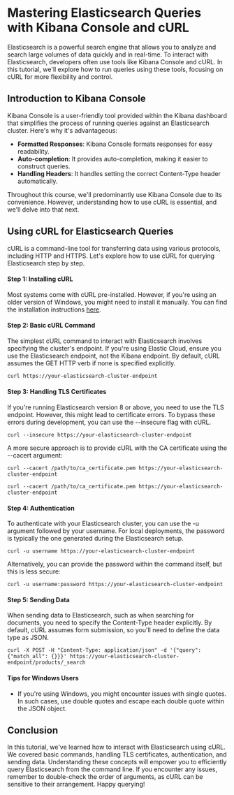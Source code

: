 # Mastering Elasticsearch Queries with Kibana Console and cURL

Elasticsearch is a powerful search engine that allows you to analyze and search large volumes of data quickly and in real-time. To interact with Elasticsearch, developers often use tools like Kibana Console and cURL. In this tutorial, we'll explore how to run queries using these tools, focusing on cURL for more flexibility and control.

## Introduction to Kibana Console

Kibana Console is a user-friendly tool provided within the Kibana dashboard that simplifies the process of running queries against an Elasticsearch cluster. Here's why it's advantageous:

- **Formatted Responses**: Kibana Console formats responses for easy readability.
- **Auto-completion**: It provides auto-completion, making it easier to construct queries.
- **Handling Headers**: It handles setting the correct Content-Type header automatically.

Throughout this course, we'll predominantly use Kibana Console due to its convenience. However, understanding how to use cURL is essential, and we'll delve into that next.

## Using cURL for Elasticsearch Queries

cURL is a command-line tool for transferring data using various protocols, including HTTP and HTTPS. Let's explore how to use cURL for querying Elasticsearch step by step.

#### Step 1: Installing cURL

Most systems come with cURL pre-installed. However, if you're using an older version of Windows, you might need to install it manually. You can find the installation instructions [here](https://curl.se/download.html).

#### Step 2: Basic cURL Command

The simplest cURL command to interact with Elasticsearch involves specifying the cluster's endpoint. If you're using Elastic Cloud, ensure you use the Elasticsearch endpoint, not the Kibana endpoint. By default, cURL assumes the GET HTTP verb if none is specified explicitly.

```bash
curl https://your-elasticsearch-cluster-endpoint
```

#### Step 3: Handling TLS Certificates
If you're running Elasticsearch version 8 or above, you need to use the TLS endpoint. However, this might lead to certificate errors. To bypass these errors during development, you can use the --insecure flag with cURL.

```
curl --insecure https://your-elasticsearch-cluster-endpoint
```
A more secure approach is to provide cURL with the CA certificate using the --cacert argument:

```
curl --cacert /path/to/ca_certificate.pem https://your-elasticsearch-cluster-endpoint
```

```
curl --cacert /path/to/ca_certificate.pem https://your-elasticsearch-cluster-endpoint
```
#### Step 4: Authentication
To authenticate with your Elasticsearch cluster, you can use the -u argument followed by your username. For local deployments, the password is typically the one generated during the Elasticsearch setup.

```
curl -u username https://your-elasticsearch-cluster-endpoint
```
Alternatively, you can provide the password within the command itself, but this is less secure:


```
curl -u username:password https://your-elasticsearch-cluster-endpoint
```

#### Step 5: Sending Data
When sending data to Elasticsearch, such as when searching for documents, you need to specify the Content-Type header explicitly. By default, cURL assumes form submission, so you'll need to define the data type as JSON.

```
curl -X POST -H "Content-Type: application/json" -d '{"query": {"match_all": {}}}' https://your-elasticsearch-cluster-endpoint/products/_search
```

#### Tips for Windows Users
- If you're using Windows, you might encounter issues with single quotes. In such cases, use double quotes and escape each double quote within the JSON object.

## Conclusion
In this tutorial, we've learned how to interact with Elasticsearch using cURL. We covered basic commands, handling TLS certificates, authentication, and sending data. Understanding these concepts will empower you to efficiently query Elasticsearch from the command line. If you encounter any issues, remember to double-check the order of arguments, as cURL can be sensitive to their arrangement. Happy querying!



